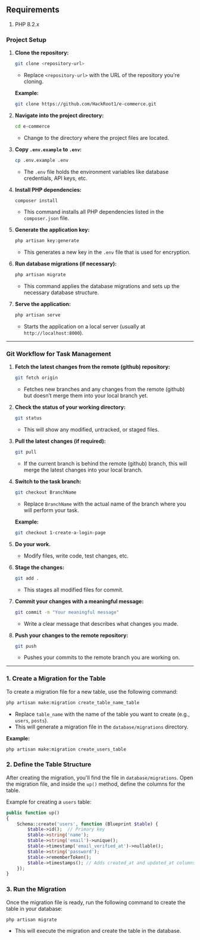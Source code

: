 ## Requirements

1. PHP 8.2.x 


### **Project Setup**
1. **Clone the repository:**
   ```bash
   git clone <repository-url>
   ```
   - Replace `<repository-url>` with the URL of the repository you're cloning.
  
    **Example:**
   ```bash
   git clone https://github.com/HackRoot1/e-commerce.git
   ```

2. **Navigate into the project directory:**
   ```bash
   cd e-commerce
   ```
   - Change to the directory where the project files are located.

3. **Copy `.env.example` to `.env`:**
   ```bash
   cp .env.example .env
   ```
   - The `.env` file holds the environment variables like database credentials, API keys, etc.

4. **Install PHP dependencies:**
   ```bash
   composer install
   ```
   - This command installs all PHP dependencies listed in the `composer.json` file.

5. **Generate the application key:**
   ```bash
   php artisan key:generate
   ```
   - This generates a new key in the `.env` file that is used for encryption.

6. **Run database migrations (if necessary):**
   ```bash
   php artisan migrate
   ```
   - This command applies the database migrations and sets up the necessary database structure.

7. **Serve the application:**
   ```bash
   php artisan serve
   ```
   - Starts the application on a local server (usually at `http://localhost:8000`).

---

### **Git Workflow for Task Management**
1. **Fetch the latest changes from the remote (github) repository:**
   ```bash
   git fetch origin
   ```
   - Fetches new branches and any changes from the remote (github) but doesn’t merge them into your local branch yet.

2. **Check the status of your working directory:**
   ```bash
   git status
   ```
   - This will show any modified, untracked, or staged files.

3. **Pull the latest changes (if required):**
   ```bash
   git pull 
   ```
   - If the current branch is behind the remote (github) branch, this will merge the latest changes into your local branch.

4. **Switch to the task branch:**
   ```bash
   git checkout BranchName
   ```
   - Replace `BranchName` with the actual name of the branch where you will perform your task.

    **Example:**
   ```bash
   git checkout 1-create-a-login-page
   ```
   
5. **Do your work.**
   - Modify files, write code, test changes, etc.

6. **Stage the changes:**
   ```bash
   git add .
   ```
   - This stages all modified files for commit.

7. **Commit your changes with a meaningful message:**
   ```bash
   git commit -m "Your meaningful message"
   ```
   - Write a clear message that describes what changes you made.

8. **Push your changes to the remote repository:**
   ```bash
   git push
   ```
   - Pushes your commits to the remote branch you are working on.


---


### **1. Create a Migration for the Table**
To create a migration file for a new table, use the following command:

```bash
php artisan make:migration create_table_name_table
```
- Replace `table_name` with the name of the table you want to create (e.g., `users`, `posts`).
- This will generate a migration file in the `database/migrations` directory.

**Example:**
   ```bash
  php artisan make:migration create_users_table
   ```

### **2. Define the Table Structure**
After creating the migration, you'll find the file in `database/migrations`. Open the migration file, and inside the `up()` method, define the columns for the table.

Example for creating a `users` table:
```php
public function up()
{
    Schema::create('users', function (Blueprint $table) {
        $table->id();  // Primary key
        $table->string('name');
        $table->string('email')->unique();
        $table->timestamp('email_verified_at')->nullable();
        $table->string('password');
        $table->rememberToken();
        $table->timestamps(); // Adds created_at and updated_at columns
    });
}
```

### **3. Run the Migration**
Once the migration file is ready, run the following command to create the table in your database:

```bash
php artisan migrate
```
- This will execute the migration and create the table in the database.

